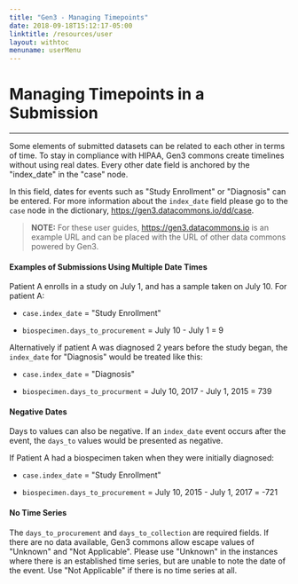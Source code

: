 ```yaml
---
title: "Gen3 - Managing Timepoints"
date: 2018-09-18T15:12:17-05:00
linktitle: /resources/user
layout: withtoc
menuname: userMenu
---
```


# Managing Timepoints in a Submission
* * *

Some elements of submitted datasets can be related to each other in terms of time. To stay in compliance with HIPAA, Gen3 commons create timelines without using real dates. Every other date field is anchored by the "index_date" in the "case" node.

In this field, dates for events such as "Study Enrollment" or "Diagnosis" can be entered. For more information about the `index_date` field please go to the `case` node in the dictionary, https://gen3.datacommons.io/dd/case.

> __NOTE:__ For these user guides, https://gen3.datacommons.io is an example URL and can be placed with the URL of other data commons powered by Gen3.

<h4> Examples of Submissions Using Multiple Date Times </h4>

Patient A enrolls in a study on July 1, and has a sample taken on July 10. For patient A:

* `case.index_date` = "Study Enrollment"

* `biospecimen.days_to_procurement` = July 10 - July 1 = 9

Alternatively if patient A was diagnosed 2 years before the study began, the `index_date` for "Diagnosis" would be treated like this:

* `case.index_date` = "Diagnosis"

* `biospecimen.days_to_procurment` = July 10, 2017 - July 1, 2015 =  739

<h4> Negative Dates </h4>

Days to values can also be negative. If an `index_date` event occurs after the event, the `days_to` values would be presented as negative.

If Patient A had a biospecimen taken when they were initially diagnosed:

* `case.index_date` = "Study Enrollment"

* `biospecimen.days_to_procurement` = July 10, 2015 - July 1, 2017 = -721

<h4> No Time Series </h4>

The `days_to_procurement` and `days_to_collection` are required fields. If there are no data available, Gen3 commons allow escape values of "Unknown" and "Not Applicable". Please use "Unknown" in the instances where there is an established time series, but are unable to note the date of the event. Use "Not Applicable" if there is no time series at all.
